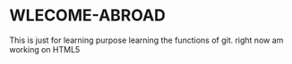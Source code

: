 # WLECOME-ABROAD
This is just for learning purpose
learning the functions of git.
right now am working on HTML5
